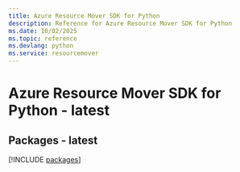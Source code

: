 ```yaml
---
title: Azure Resource Mover SDK for Python
description: Reference for Azure Resource Mover SDK for Python
ms.date: 10/02/2025
ms.topic: reference
ms.devlang: python
ms.service: resourcemover
---
```

# Azure Resource Mover SDK for Python - latest
## Packages - latest
[!INCLUDE [packages](resource-mover-index.md)]